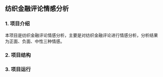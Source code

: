 ## 纺织金融评论情感分析

### 1. 项目介绍

本项目是纺织金融评论情感分析，主要是对纺织金融评论进行情感分析，分析结果为正面、负面、中性三种情感。

### 2. 项目结构


### 3. 项目运行

